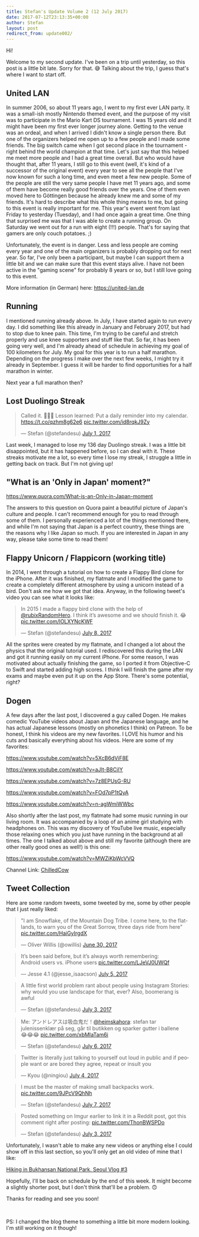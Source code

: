 ```yaml
---
title: Stefan's Update Volume 2 (12 July 2017)
date: 2017-07-12T23:13:35+00:00
author: Stefan
layout: post
redirect_from: update002/
---
```

Hi!

Welcome to my second update. I've been on a trip until yesterday, so this post is a little bit late. Sorry for that. &#x1f605; Talking about the trip, I guess that's where I want to start off.

<h2>United LAN</h2>
In summer 2006, so about 11 years ago, I went to my first ever LAN party. It was a small-ish mostly Nintendo themed event, and the purpose of my visit was to participate in the Mario Kart DS tournament. I was 15 years old and it might have been my first ever longer journey alone. Getting to the venue was an ordeal, and when I arrived I didn't know a single person there. But one of the organizers helped me open up to a few people and I made some friends. The big switch came when I got second place in the tournament - right behind the world champion at that time. Let's just say that this helped me meet more people and I had a great time overall. But who would have thought that, after 11 years, I still go to this event (well, it's kind of a successor of the original event) every year to see all the people that I've now known for such a long time, and even meet a few new people. Some of the people are still the very same people I have met 11 years ago, and some of them have become really good friends over the years. One of them even moved here to Göttingen because he already knew me and some of my friends. It's hard to describe what this whole thing means to me, but going to this event is really important for me. This year's event went from last Friday to yesterday (Tuesday), and I had once again a great time. One thing that surprised me was that I was able to create a running group. On Saturday we went out for a run with eight (!!!) people. That's for saying that gamers are only couch potatoes. ;)

Unfortunately, the event is in danger. Less and less people are coming every year and one of the main organizers is probably dropping out for next year. So far, I've only been a participant, but maybe I can support them a little bit and we can make sure that this event stays alive. I have not been active in the "gaming scene" for probably 8 years or so, but I still love going to this event.

More information (in German) here: <a href="https://united-lan.de">https://united-lan.de</a>

<h2>Running</h2>
I mentioned running already above. In July, I have started again to run every day. I did something like this already in January and February 2017, but had to stop due to knee pain. This time, I'm trying to be careful and stretch properly and use knee supporters and stuff like that. So far, it has been going very well, and I'm already ahead of schedule in achieving my goal of 100 kilometers for July. My goal for this year is to run a half marathon. Depending on the progress I make over the next few weeks, I might try it already in September. I guess it will be harder to find opportunities for a half marathon in winter.

Next year a full marathon then?

<h2>Lost Duolingo Streak</h2>
<blockquote class="twitter-tweet" data-lang="en"><p lang="en" dir="ltr">Called it. 🤷🏻‍♂️ Lesson learned: Put a daily reminder into my calendar. <a href="https://t.co/qzhm8g62e6">https://t.co/qzhm8g62e6</a> <a href="https://t.co/id8rqkJ9Zy">pic.twitter.com/id8rqkJ9Zy</a></p>&mdash; Stefan (@stefandesu) <a href="https://twitter.com/stefandesu/status/881150080732061696">July 1, 2017</a></blockquote> 

Last week, I managed to lose my 136 day Duolingo streak. I was a little bit disappointed, but it has happened before, so I can deal with it. These streaks motivate me a lot, so every time I lose my streak, I struggle a little in getting back on track. But I'm not giving up!

<h2>"What is an 'Only in Japan' moment?"</h2>
<a href="https://www.quora.com/What-is-an-Only-in-Japan-moment">https://www.quora.com/What-is-an-Only-in-Japan-moment</a>

The answers to this question on Quora paint a beautiful picture of Japan's culture and people. I can't recommend enough for you to read through some of them. I personally experienced a lot of the things mentioned there, and while I'm not saying that Japan is a perfect country, these things are the reasons why I like Japan so much. If you are interested in Japan in any way, please take some time to read them!

<h2>Flappy Unicorn / Flappicorn (working title)</h2>
In 2014, I went through a tutorial on how to create a Flappy Bird clone for the iPhone. After it was finished, my flatmate and I modified the game to create a completely different atmosphere by using a unicorn instead of a bird. Don't ask me how we got that idea. Anyway, in the following tweet's video you can see what it looks like:

<blockquote class="twitter-tweet" data-lang="en"><p lang="en" dir="ltr">In 2015 I made a flappy bird clone with the help of <a href="https://twitter.com/rubixRandomHero">@rubixRandomHero</a>. I think it’s awesome and we should finish it. 😂 <a href="https://t.co/lOLXYNcKWF">pic.twitter.com/lOLXYNcKWF</a></p>&mdash; Stefan (@stefandesu) <a href="https://twitter.com/stefandesu/status/883736560709095425">July 8, 2017</a></blockquote>

All the sprites were created by my flatmate, and I changed a lot about the physics that the original tutorial used. I rediscovered this during the LAN and got it running easily on my current iPhone. For some reason, I was motivated about actually finishing the game, so I ported it from Objective-C to Swift and started adding high scores. I think I will finish the game after my exams and maybe even put it up on the App Store. There's some potential, right?

<h2>Dogen</h2>
A few days after the last post, I discovered a guy called Dogen. He makes comedic YouTube videos about Japan and the Japanese language, and he has actual Japanese lessons (mostly on phonetics I think) on Patreon. To be honest, I think his videos are my new favorites. I LOVE his humor and his cuts and basically everything about his videos. Here are some of my favorites:

https://www.youtube.com/watch?v=5XcB6dViF8E

https://www.youtube.com/watch?v=aJlt-B8CiIY

https://www.youtube.com/watch?v=7z8EPUsG-RU

https://www.youtube.com/watch?v=FOd7pP1tQyA

https://www.youtube.com/watch?v=n-agWmiWWbc

Also shortly after the last post, my flatmate had some music running in our living room. It was accompanied by a loop of an anime girl studying with headphones on. This was my discovery of YouTube live music, especially those relaxing ones which you just have running in the background at all times. The one I talked about above and still my favorite (although there are other really good ones as well!) is this one:

https://www.youtube.com/watch?v=MWZiKbWcVVQ

Channel Link: [ChilledCow](https://www.youtube.com/channel/UCSJ4gkVC6NrvII8umztf0Ow)

<h2>Tweet Collection</h2>
Here are some random tweets, some tweeted by me, some by other people that I just really liked:

<blockquote class="twitter-tweet" data-lang="en"><p lang="en" dir="ltr">&quot;I am Snowflake, of the Mountain Dog Tribe. I come here, to the flatlands, to warn you of the Great Sorrow, three days ride from here&quot; <a href="https://t.co/HaiGyIrgdX">pic.twitter.com/HaiGyIrgdX</a></p>&mdash; Oliver Willis (@owillis) <a href="https://twitter.com/owillis/status/880884602017124353">June 30, 2017</a></blockquote>

<blockquote class="twitter-tweet" data-lang="en"><p lang="en" dir="ltr">It’s been said before, but it’s always worth remembering: <br>Android users vs. iPhone users <a href="https://t.co/LJeVJ0UWQf">pic.twitter.com/LJeVJ0UWQf</a></p>&mdash; Jesse 4.1 (@jesse_isaacson) <a href="https://twitter.com/jesse_isaacson/status/882710173713825792">July 5, 2017</a></blockquote> 

<blockquote class="twitter-tweet" data-lang="en"><p lang="en" dir="ltr">A little first world problem rant about people using Instagram Stories: why would you use landscape for that, ever? Also, boomerang is awful</p>&mdash; Stefan (@stefandesu) <a href="https://twitter.com/stefandesu/status/881915635021860865">July 3, 2017</a></blockquote>

<blockquote class="twitter-tweet" data-lang="en"><p lang="ja" dir="ltr">Me: アンドレアスは吸血鬼だ！<a href="https://twitter.com/heimskahora">@heimskahora</a>: stefan tar julenissenklær på seg, går til butikken og sparker gutter i ballene<br>😂😂😂 <a href="https://t.co/xbMIaTam6i">pic.twitter.com/xbMIaTam6i</a></p>&mdash; Stefan (@stefandesu) <a href="https://twitter.com/stefandesu/status/882927092446502912">July 6, 2017</a></blockquote> 

<blockquote class="twitter-tweet" data-lang="en"><p lang="en" dir="ltr">Twitter is literally just talking to yourself out loud in public and if people want or are bored they agree, repeat or insult you</p>&mdash; Kyou (@ningiou) <a href="https://twitter.com/ningiou/status/882143154455105536">July 4, 2017</a></blockquote>

<blockquote class="twitter-tweet" data-lang="en"><p lang="en" dir="ltr">I must be the master of making small backpacks work. <a href="https://t.co/9JPcV9QhNh">pic.twitter.com/9JPcV9QhNh</a></p>&mdash; Stefan (@stefandesu) <a href="https://twitter.com/stefandesu/status/883230945511432192">July 7, 2017</a></blockquote> 

<blockquote class="twitter-tweet" data-lang="en"><p lang="en" dir="ltr">Posted something on Imgur earlier to link it in a Reddit post, got this comment right after posting: <a href="https://t.co/ThonBWSPDo">pic.twitter.com/ThonBWSPDo</a></p>&mdash; Stefan (@stefandesu) <a href="https://twitter.com/stefandesu/status/881976720676581377">July 3, 2017</a></blockquote>

Unfortunately, I wasn't able to make any new videos or anything else I could show off in this last section, so you'll only get an old video of mine that I like:

[Hiking in Bukhansan National Park. Seoul Vlog #3](https://youtu.be/y6jRnsh5wKA)

Hopefully, I'll be back on schedule by the end of this week. It might become a slightly shorter post, but I don't think that'll be a problem. &#x1f643;

Thanks for reading and see you soon!

&nbsp;

PS: I changed the blog theme to something a little bit more modern looking. I'm still working on it though!